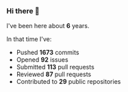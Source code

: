 ### Hi there 👋

I've been here about **6** years.

In that time I've:

- Pushed **1673** commits
- Opened **92** issues
- Submitted **113** pull requests
- Reviewed **87** pull requests
- Contributed to **29** public repositories

<!-- ![My scrobbles](https://lastfm-recently-played.vercel.app/api?user=dotdub) -->
